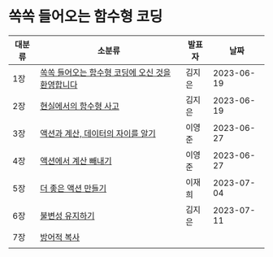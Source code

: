 # 쏙쏙 들어오는 함수형 코딩



| 대분류 | 소분류                                                       | 발표자 | 날짜       |
| ------ | ------------------------------------------------------------ | ------ | ---------- |
| 1장    | [쏙쏙 들어오는 함수형 코딩에 오신 것을 환영합니다](Chapter%2001.md) | 김지은 | 2023-06-19 |
| 2장    | [현실에서의 함수형 사고](Chapter%2002.md)                    | 김지은 | 2023-06-19 |
| 3장    | [액션과 계산, 데이터의 자이를 알기](Chapter%2003.md)         | 이영준 | 2023-06-27 |
| 4장    | [액션에서 계산 빼내기](Chapter%2004.md)                      | 이영준 | 2023-06-27 |
| 5장    | [더 좋은 액션 만들기](Chapter%2005.md)                       | 이재희 | 2023-07-04 |
| 6장    | [불변성 유지하기](Chapter%2006.md)                           | 김지은 | 2023-07-11 |
| 7장    | [방어적 복사](Chapter%2007.md)                               |        |            |
|        |                                                              |        |            |

